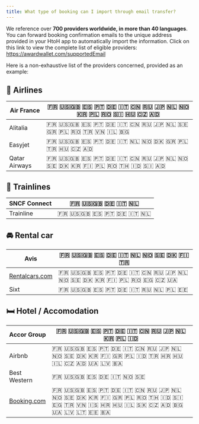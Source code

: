 ```yaml
---
title: What type of booking can I import through email transfer?
---
```


We reference over **700 providers worldwide, in more than 40 languages**. You can forward booking confirmation emails to the unique address provided in your HtoH app to automatically import the information. Click on this link to view the complete list of eligible providers: https://awardwallet.com/supportedEmail

Here is a non-exhaustive list of the providers concerned, provided as an example:

## **🛫 Airlines**

| Air France | 🇫🇷 🇺🇸🇬🇧 🇪🇸 🇵🇹 🇩🇪 🇮🇹 🇨🇳 🇷🇺 🇯🇵 🇳🇱 🇳🇴 🇰🇷 🇵🇱 🇷🇴 🇸🇮 🇭🇺 🇨🇿 🇦🇩 |
| --- | --- |
| Alitalia | 🇫🇷 🇺🇸🇬🇧 🇪🇸 🇵🇹 🇩🇪 🇮🇹 🇨🇳 🇷🇺 🇯🇵 🇳🇱 🇸🇪 🇬🇷 🇵🇱 🇷🇴 🇹🇷 🇻🇳 🇮🇱 🇧🇬 |
| Easyjet | 🇫🇷 🇺🇸🇬🇧 🇪🇸 🇵🇹 🇩🇪 🇮🇹 🇳🇱 🇳🇴 🇩🇰 🇬🇷 🇵🇱 🇹🇷 🇭🇺 🇨🇿 🇦🇩 |
| Qatar Airways | 🇫🇷 🇺🇸🇬🇧 🇪🇸 🇵🇹 🇩🇪 🇮🇹 🇨🇳 🇷🇺 🇯🇵 🇳🇱 🇳🇴 🇸🇪 🇩🇰 🇰🇷 🇫🇮 🇵🇱 🇷🇴 🇹🇭 🇮🇩 🇸🇮 🇦🇩 |

## **🚊 Trainlines**

| SNCF Connect | 🇫🇷 🇺🇸🇬🇧 🇩🇪 🇮🇹 🇳🇱 |
| --- | --- |
| Trainline | 🇫🇷 🇺🇸🇬🇧 🇪🇸 🇵🇹 🇩🇪 🇮🇹 🇳🇱 |

## **🚘 Rental car**

| Avis | 🇫🇷 🇺🇸🇬🇧 🇪🇸 🇩🇪 🇮🇹 🇳🇱 🇳🇴 🇸🇪 🇩🇰 🇫🇮 🇹🇷 |
| --- | --- |
| [Rentalcars.com](http://rentalcars.com/) | 🇫🇷 🇺🇸🇬🇧 🇪🇸 🇵🇹 🇩🇪 🇮🇹 🇨🇳 🇷🇺 🇯🇵 🇳🇱 🇳🇴 🇸🇪 🇩🇰 🇰🇷 🇫🇮 🇵🇱 🇷🇴 🇪🇬 🇨🇿 🇺🇦 |
| Sixt | 🇫🇷 🇺🇸🇬🇧 🇪🇸 🇵🇹 🇩🇪 🇮🇹 🇷🇺 🇳🇱 🇵🇱 🇪🇪 |

## **🛏️️ Hotel / Accomodation**

| Accor Group | 🇫🇷 🇺🇸🇬🇧 🇪🇸 🇵🇹 🇩🇪 🇮🇹 🇨🇳 🇷🇺 🇯🇵 🇳🇱 🇰🇷 🇵🇱 🇮🇩 |
| --- | --- |
| Airbnb | 🇫🇷 🇺🇸🇬🇧 🇪🇸 🇵🇹 🇩🇪 🇮🇹 🇨🇳 🇷🇺 🇯🇵 🇳🇱 🇳🇴 🇸🇪 🇩🇰 🇰🇷 🇫🇮 🇬🇷 🇵🇱 🇮🇩 🇹🇷 🇭🇷 🇭🇺 🇮🇱 🇨🇿 🇦🇩 🇺🇦 🇱🇻 🇧🇦 |
| Best Western | 🇫🇷 🇺🇸🇬🇧 🇪🇸 🇩🇪 🇮🇹 🇳🇴 🇸🇪 |
| [Booking.com](http://booking.com/) | 🇫🇷 🇺🇸🇬🇧 🇪🇸 🇵🇹 🇩🇪 🇮🇹 🇨🇳 🇷🇺 🇯🇵 🇳🇱 🇳🇴 🇸🇪 🇩🇰 🇰🇷 🇫🇮 🇬🇷 🇵🇱 🇷🇴 🇹🇭 🇮🇩 🇸🇮 🇪🇬 🇹🇷 🇻🇳 🇮🇸 🇭🇷 🇭🇺 🇮🇱 🇸🇰 🇨🇿 🇦🇩 🇧🇬 🇺🇦 🇱🇻 🇱🇹 🇪🇪 🇧🇦 |